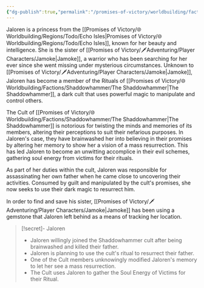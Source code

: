 ```yaml
---
{"dg-publish":true,"permalink":"/promises-of-victory/worldbuilding/factions/darkspear-trolls/jaloren/","noteIcon":"NPC","created":"2023-03-26T22:52:14.121+02:00","updated":"2023-05-22T00:27:55.698+02:00"}
---
```


Jaloren is a princess from the  [[Promises of Victory/🌐Worldbuilding/Regions/Todo/Echo Isles\|Promises of Victory/🌐Worldbuilding/Regions/Todo/Echo Isles]], known for her beauty and intelligence. She is the sister of [[Promises of Victory/🗡️Adventuring/Player Characters/Jamoke\|Jamoke]], a warrior who has been searching for her ever since she went missing under mysterious circumstances. Unknown to [[Promises of Victory/🗡️Adventuring/Player Characters/Jamoke\|Jamoke]], Jaloren has become a member of the Rituals of [[Promises of Victory/🌐Worldbuilding/Factions/Shaddowhammer/The Shaddowhammer\|The Shaddowhammer]], a dark cult that uses powerful magic to manipulate and control others.

The Cult of [[Promises of Victory/🌐Worldbuilding/Factions/Shaddowhammer/The Shaddowhammer\|The Shaddowhammer]] is notorious for twisting the minds and memories of its members, altering their perceptions to suit their nefarious purposes. In Jaloren's case, they have brainwashed her into believing in their promises by altering her memory to show her a vision of a mass resurrection. This has led Jaloren to become an unwitting accomplice in their evil schemes, gathering soul energy from victims for their rituals.

As part of her duties within the cult, Jaloren was responsible for assassinating her own father when he came close to uncovering their activities. Consumed by guilt and manipulated by the cult's promises, she now seeks to use their dark magic to resurrect him.

In order to find and save his sister, [[Promises of Victory/🗡️Adventuring/Player Characters/Jamoke\|Jamoke]] has been using a gemstone that Jaloren left behind as a means of tracking her location.

> [!secret]- Jaloren 
>- Jaloren willingly joined the Shaddowhammer cult after being brainwashed and killed their father.
>- Jaloren is planning to use the cult's ritual to resurrect their father.
>- One of the Cult members unknowingly modified Jaloren's memory to let her see a mass resurrection.
>- The Cult uses Jaloren to gather the Soul Energy of Victims for their Ritual.
